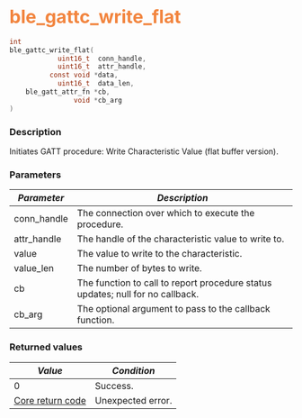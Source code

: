## <font color="#F2853F" style="font-size:24pt">ble\_gattc\_write\_flat</font>

```c
int
ble_gattc_write_flat(
            uint16_t  conn_handle,
            uint16_t  attr_handle,
          const void *data,
            uint16_t  data_len,
    ble_gatt_attr_fn *cb,
                void *cb_arg
)
```

### Description

Initiates GATT procedure: Write Characteristic Value (flat buffer version).

### Parameters

| *Parameter* | *Description* |
|-------------|---------------|
| conn\_handle | The connection over which to execute the procedure. |
| attr\_handle | The handle of the characteristic value to write to. |
| value | The value to write to the characteristic. |
| value\_len | The number of bytes to write. |
| cb | The function to call to report procedure status updates; null for no callback. |
| cb\_arg | The optional argument to pass to the callback function. |

### Returned values

| *Value* | *Condition* |
|---------|-------------|
| 0 | Success. |
| [Core return code](../../ble_hs_return_codes/#return-codes-core) | Unexpected error. |
